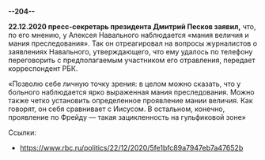 **--204--**

**22.12.2020 пресс-секретарь президента Дмитрий Песков заявил,** что, по его мнению, у Алексея Навального наблюдается «мания величия и мания преследования». Так он отреагировал на вопросы журналистов о заявлениях Навального, утверждающего, что ему удалось по телефону переговорить с предполагаемым участником его отравления, передает корреспондент РБК.


«Позволю себе личную точку зрения: в целом можно сказать, что у больного наблюдается ярко выраженная мания преследования. Можно также четко установить определенное проявление мании величия. Как говорят, он себя сравнивает с Иисусом. В остальном, конечно, проявление по Фрейду — такая зацикленность на гульфиковой зоне»


Ссылки:
- https://www.rbc.ru/politics/22/12/2020/5fe1bfc89a7947eb7a47652b